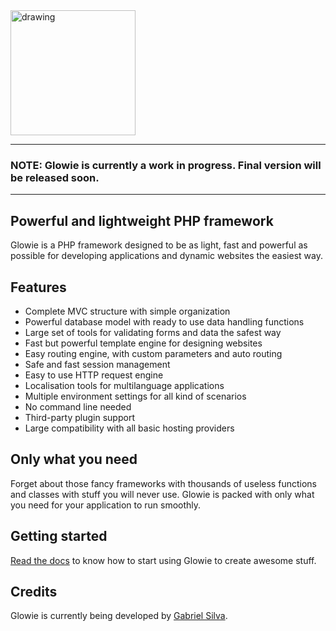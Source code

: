 <img src="https://i.imgur.com/5tsmOE4.png" alt="drawing" width="200"/>

---
### **NOTE:** Glowie is currently a work in progress. Final version will be released soon.
---

## Powerful and lightweight PHP framework
Glowie is a PHP framework designed to be as light, fast and powerful as possible for developing applications and dynamic websites the easiest way.


## Features
- Complete MVC structure with simple organization
- Powerful database model with ready to use data handling functions
- Large set of tools for validating forms and data the safest way
- Fast but powerful template engine for designing websites
- Easy routing engine, with custom parameters and auto routing
- Safe and fast session management
- Easy to use HTTP request engine
- Localisation tools for multilanguage applications
- Multiple environment settings for all kind of scenarios
- No command line needed
- Third-party plugin support
- Large compatibility with all basic hosting providers

## Only what you need
Forget about those fancy frameworks with thousands of useless functions and classes with stuff you will never use. Glowie is packed with only what you need for your application to run smoothly.

## Getting started
[Read the docs](https://github.com/glowieframework/glowie/wiki) to know how to start using Glowie to create awesome stuff.

## Credits
Glowie is currently being developed by [Gabriel Silva](https://eugabrielsilva.tk).